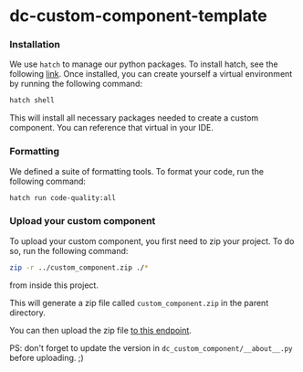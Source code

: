 # dc-custom-component-template



### Installation
We use `hatch` to manage our python packages. To install hatch, see the following [link](https://hatch.pypa.io/latest/install). Once installed, you can create yourself a virtual environment by running the following command:


```bash
hatch shell
```

This will install all necessary packages needed to create a custom component.
You can reference that virtual in your IDE.



### Formatting
We defined a suite of formatting tools. To format your code, run the following command:

```bash
hatch run code-quality:all
```

### Upload your custom component

To upload your custom component, you first need to zip your project. To do so, run the following command:

```bash
zip -r ../custom_component.zip ./*
```

from inside this project.

This will generate a zip file called `custom_component.zip` in the parent directory.

You can then upload the zip file [to this endpoint](https://docs.cloud.deepset.ai/reference/import_custom_components_api_v2_custom_components_post).

PS: don't forget to update the version in `dc_custom_component/__about__.py` before uploading. ;)